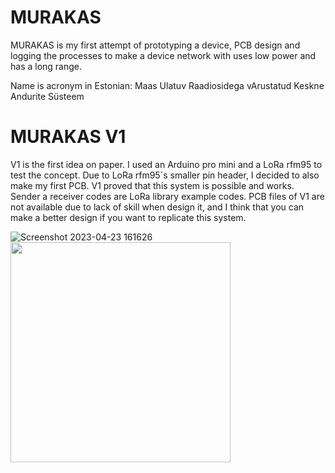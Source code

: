 # MURAKAS
MURAKAS is my first attempt of prototyping a device,  PCB design and logging the processes to make a device network with uses low power and has a long range. 

Name is acronym in Estonian: Maas Ulatuv Raadiosidega vArustatud Keskne Andurite Süsteem

# MURAKAS V1
V1 is the first idea on paper. I used an Arduino pro mini and a LoRa rfm95 to test the concept. Due to LoRa rfm95´s smaller pin header, I decided to also make my first PCB.
V1 proved that this system is possible and works.
Sender a receiver codes are LoRa library example codes.
PCB files of V1 are not available due to lack of skill when design it, and I think that you can make a better design if you want to replicate this system.

![Screenshot 2023-04-23 161626](https://user-images.githubusercontent.com/124153477/233841961-c82d1281-6863-4b54-8369-5c0fcf2402c9.png)
<img src="https://github.com/4-Valvas/MURAKAS/assets/124153477/d93b25ac-18ff-4b33-8bf6-9840d99badf5" width="352">

